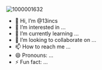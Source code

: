 ![1000001632](https://github.com/user-attachments/assets/9c2fbe9c-ab53-4e76-99ba-00aa9c186557)
- 👋 Hi, I’m @13incs
- 👀 I’m interested in ...
- 🌱 I’m currently learning ...
- 💞️ I’m looking to collaborate on ...
- 📫 How to reach me ...
- 😄 Pronouns: ...
- ⚡ Fun fact: ...

<!---
13incs/13incs is a ✨ special ✨ repository because its `README.md` (this file) appears on your GitHub profile.
You can click the Preview link to take a look at your changes.
--->
